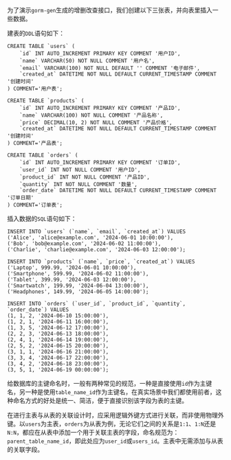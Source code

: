 为了演示`gorm-gen`生成的增删改查接口，我们创建以下三张表，并向表里插入一些数据。

建表的`DDL`语句如下：

```mysql
CREATE TABLE `users` (
    `id` INT AUTO_INCREMENT PRIMARY KEY COMMENT '用户ID',
    `name` VARCHAR(50) NOT NULL COMMENT '用户名',
    `email` VARCHAR(100) NOT NULL DEFAULT '' COMMENT '电子邮件',
    `created_at` DATETIME NOT NULL DEFAULT CURRENT_TIMESTAMP COMMENT '创建时间'
) COMMENT='用户表';

CREATE TABLE `products` (
    `id` INT AUTO_INCREMENT PRIMARY KEY COMMENT '产品ID',
    `name` VARCHAR(100) NOT NULL COMMENT '产品名称',
    `price` DECIMAL(10, 2) NOT NULL COMMENT '产品价格',
    `created_at` DATETIME NOT NULL DEFAULT CURRENT_TIMESTAMP COMMENT '创建时间'
) COMMENT='产品表';

CREATE TABLE `orders` (
    `id` INT AUTO_INCREMENT PRIMARY KEY COMMENT '订单ID',
    `user_id` INT NOT NULL COMMENT '用户ID',
    `product_id` INT NOT NULL COMMENT '产品ID',
    `quantity` INT NOT NULL COMMENT '数量',
    `order_date` DATETIME NOT NULL DEFAULT CURRENT_TIMESTAMP COMMENT '订单日期'
) COMMENT='订单表';
```

插入数据的`SQL`语句如下：

```mysql
INSERT INTO `users` (`name`, `email`, `created_at`) VALUES
('Alice', 'alice@example.com', '2024-06-01 10:00:00'),
('Bob', 'bob@example.com', '2024-06-02 11:00:00'),
('Charlie', 'charlie@example.com', '2024-06-03 12:00:00');

INSERT INTO `products` (`name`, `price`, `created_at`) VALUES
('Laptop', 999.99, '2024-06-01 10:00:00'),
('Smartphone', 599.99, '2024-06-02 11:00:00'),
('Tablet', 399.99, '2024-06-03 12:00:00'),
('Smartwatch', 199.99, '2024-06-04 13:00:00'),
('Headphones', 149.99, '2024-06-05 14:00:00');

INSERT INTO `orders` (`user_id`, `product_id`, `quantity`, `order_date`) VALUES
(1, 1, 2, '2024-06-10 15:00:00'),
(1, 2, 1, '2024-06-11 16:00:00'),
(1, 3, 5, '2024-06-12 17:00:00'),
(2, 2, 3, '2024-06-13 18:00:00'),
(2, 4, 1, '2024-06-14 19:00:00'),
(2, 5, 2, '2024-06-15 20:00:00'),
(3, 1, 1, '2024-06-16 21:00:00'),
(3, 3, 4, '2024-06-17 22:00:00'),
(3, 4, 2, '2024-06-18 23:00:00'),
(3, 5, 1, '2024-06-19 00:00:00');
```

给数据库的主键命名时，一般有两种常见的规范，一种是直接使用`id`作为主键名，另一种是使用`table_name_id`作为主键名，在真实场景中我们都使用前者，这种命名方式的好处是统一、简洁，便于直接识别该字段为表的主键。

在进行主表与从表的关联设计时，应采用逻辑外键方式进行关联，而非使用物理外键。以`users`为主表，`orders`为从表为例，无论它们之间的关系是`1:1`、`1:N`还是`N:N`，都应在从表中添加一个用于关联主表的字段，命名规范为：`parent_table_name_id`，即此处应为`user_id`或`users_id`。主表中无需添加与从表的关联字段。
